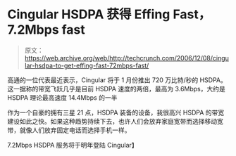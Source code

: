 # Cingular HSDPA 获得 Effing Fast，7.2Mbps fast 

> 原文：<https://web.archive.org/web/http://techcrunch.com/2006/12/08/cingular-hsdpa-to-get-effing-fast-72mbps-fast/>

高通的一位代表最近表示，Cingular 将于 1 月份推出 720 万比特/秒的 HSDPA。这一据称的带宽飞跃几乎是目前 HSDPA 速度的两倍，最高为 3.6Mbps，大约是 HSDPA 理论最高速度 14.4Mbps 的一半

作为一个自豪的拥有三星 21 点，HSDPA 装备的设备，我很高兴 HSDPA 的带宽建设如此之快。如果这种趋势持续下去，也许人们会放弃家庭宽带而选择移动宽带，就像人们放弃固定电话而选择手机一样。

7.2Mbps HSDPA 服务将于明年登陆 Cingular】